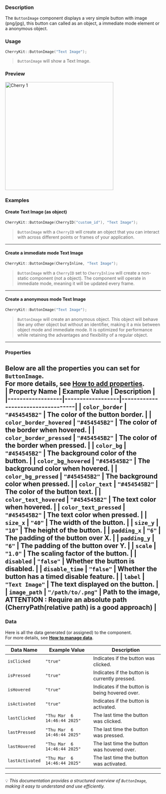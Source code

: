 ### Description  
The `ButtonImage` component displays a very simple button with image (png/jpg), this button can called as an object, a immediate mode element or a anonymous object.

### Usage  
```cpp
CherryKit::ButtonImage("Text Image");
```
> `ButtonImage` will show a Text Image.  

### Preview
<img src="https://static.infinite.si/cherrydocs/1.3/all/imgs/components_references/button_buttonimage.png" alt="Cherry 1" width="350">

### Examples 
#### Create Text Image (as object)
```cpp
CherryKit::ButtonImage(CherryID("custom_id"), "Text Image");
```
> `ButtonImage` with a `CherryID` will create an object that you can interact with across different points or frames of your application.

---

#### Create a immediate mode Text Image
```cpp
CherryKit::ButtonImage(CherryInline, "Text Image");
```
> `ButtonImage` with a `CherryID` set to `CherryInline` will create a non-static component (not a object). The component will operate in immediate mode, meaning it will be updated every frame.

---
#### Create a anonymous mode Text Image
```cpp
CherryKit::ButtonImage("Text Image");
```
> `ButtonImage` will create an anonymous object. This object will behave like any other object but without an identifier, making it a mix between object mode and immediate mode. It is optimized for performance while retaining the advantages and flexibility of a regular object.

---
### Properties  
Below are all the properties you can set for `ButtonImage`.  
For more details, see **[How to add properties]()**.  
| **Property Name** | **Example Value**  | **Description**                   |
|------------------|------------------|-----------------------------------|
| `color_border`       | `"#454545B2"`      | The color of the button border. |
| `color_border_hovered`       | `"#454545B2"`      | The color of the border when hovered. |
| `color_border_pressed`       | `"#454545B2"`      | The color of the border when pressed. |
| `color_bg`       | `"#454545B2"`      | The background color of the button. |
| `color_bg_hovered`       | `"#454545B2"`      | The background color when hovered. |
| `color_bg_pressed`       | `"#454545B2"`      | The background color when pressed. |
| `color_text`       | `"#454545B2"`      | The color of the button text. |
| `color_text_hovered`       | `"#454545B2"`      | The text color when hovered. |
| `color_text_pressed`       | `"#454545B2"`      | The text color when pressed. |
| `size_x`       | `"40"`      | The width of the button. |
| `size_y`       | `"10"`      | The height of the button. |
| `padding_x`       | `"6"`      | The padding of the button over X. |
| `padding_y`       | `"6"`      | The padding of the button over Y. |
| `scale`       | `"1.0"`      | The scaling factor of the button. |
| `disabled`       | `"false"`      | Whether the button is disabled. |
| `disable_time`       | `"false"`      | Whether the button has a timed disable feature. |
| `label`       | `"Text Image"`      | The text displayed on the button. |
| `image_path`       | `"/path/to/.png"`      | Path to the image, ATTENTION : Require an absolute path (CherryPath(relative path) is a good approach) |
---

### Data  
Here is all the data generated (or assigned) to the component.  
For more details, see **[How to manage data]()**.  

| **Data Name** | **Example Value**  | **Description**                   |
|------------------|------------------|-----------------------------------|
| `isClicked`       | `"true"`      | Indicates if the button was clicked. |
| `isPressed`       | `"true"`      | Indicates if the button is currently pressed. |
| `isHovered`       | `"true"`      | Indicates if the button is being hovered over. |
| `isActivated`       | `"true"`      | Indicates if the button is activated. |
| `lastClicked`       | `"Thu Mar  6 14:46:44 2025"`      | The last time the button was clicked. |
| `lastPressed`       | `"Thu Mar  6 14:46:44 2025"`      | The last time the button was pressed. |
| `lastHovered`       | `"Thu Mar  6 14:46:44 2025"`      | The last time the button was hovered over. |
| `lastActivated`       | `"Thu Mar  6 14:46:44 2025"`      | The last time the button was activated. |

---

💡 *This documentation provides a structured overview of `ButtonImage`, making it easy to understand and use efficiently.*  
